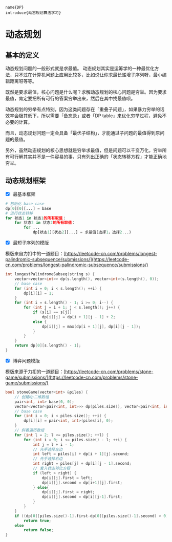 ```
name{DP} 
introduce{动态规划算法学习}
```

# 动态规划

## 基本的定义

动态规划问题的一般形式就是求最值。
动态规划其实是运筹学的一种最优化方法，只不过在计算机问题上应用比较多，比如说让你求最长递增子序列呀，最小编辑距离呀等等。

既然是要求最值，核心问题是什么呢？求解动态规划的核心问题是穷举。因为要求最值，肯定要把所有可行的答案穷举出来，然后在其中找最值呗。

动态规划的穷举有点特别，因为这类问题存在「重叠子问题」，如果暴力穷举的话效率会极其低下，所以需要「备忘录」或者「DP table」来优化穷举过程，避免不必要的计算。

而且，动态规划问题一定会具备「最优子结构」，才能通过子问题的最值得到原问题的最值。

另外，虽然动态规划的核心思想就是穷举求最值，但是问题可以千变万化，穷举所有可行解其实并不是一件容易的事，只有列出正确的「状态转移方程」才能正确地穷举。

## 动态规划框架

- [x] 最基本框架
```python
# 初始化 base case
dp[0][0][...] = base
# 进行状态转移
for 状态1 in 状态1的所有取值：
    for 状态2 in 状态2的所有取值：
        for ...
            dp[状态1][状态2][...] = 求最值(选择1，选择2...)
```

- [x] 最短子序列的模版

模版来自力扣中的一道题目：[https://leetcode-cn.com/problems/longest-palindromic-subsequence/submissions/](https://leetcode-cn.com/problems/longest-palindromic-subsequence/submissions/)

```c++
int longestPalindromeSubseq(string s) {
    vector<vector<int>> dp(s.length(), vector<int>(s.length(), 0));
    // base case
    for (int i = 0; i < s.length(); ++i) {
        dp[i][i] = 1;
    }
    for (int i = s.length() - 1; i >= 0; i--) {
        for (int j = i + 1; j < s.length(); j++) {
            if (s[i] == s[j])
                dp[i][j] = dp[i + 1][j - 1] + 2;
            else {
                dp[i][j] = max(dp[i + 1][j], dp[i][j - 1]);
            }
        }
    }
    return dp[0][s.length() - 1];
}
```

- [x] 博弈问题模版

模版来源于力扣的一道题目：[https://leetcode-cn.com/problems/stone-game/submissions/](https://leetcode-cn.com/problems/stone-game/submissions/)

```c++
bool stoneGame(vector<int> &piles) {
    // 创建dp二维数组
    pair<int, int> base(0, 0);
    vector<vector<pair<int, int>>> dp(piles.size(), vector<pair<int, int>>(piles.size(), base));
    // base case
    for (int i = 0; i < piles.size(); ++i) {
        dp[i][i] = pair<int, int>(piles[i], 0);
    }
    // 斜着遍历数组
    for (int l = 2; l <= piles.size(); ++l) {
        for (int i = 0; i <= piles.size() - l; ++i) {
            int j = l + i - 1;
            // 先手选择左边
            int left = piles[i] + dp[i + 1][j].second;
            // 先手选择右边
            int right = piles[j] + dp[i][j - 1].second;
            // 套入状态转化方程
            if (left > right) {
                dp[i][j].first = left;
                dp[i][j].second = dp[i+1][j].first;
            } else{
                dp[i][j].first = right;
                dp[i][j].second = dp[i][j-1].first;
            }
        }
    }
    if ((dp[0][piles.size()-1].first-dp[0][piles.size()-1].second) > 0)
        return true;
    else
        return false;
}
``` 